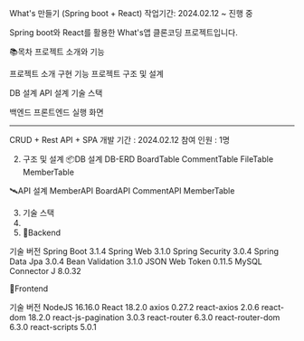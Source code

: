 What's 만들기 (Spring boot + React)
작업기간: 2024.02.12 ~ 진행 중

Spring boot와 React를 활용한 What's앱 클론코딩 프로젝트입니다.

📚목차
프로젝트 소개와 기능

프로젝트 소개
구현 기능
프로젝트 구조 및 설계

DB 설계
API 설계
기술 스택

백엔드
프론트엔드
실행 화면

----------------------------------------

CRUD + Rest API + SPA
개발 기간 : 2024.02.12
참여 인원 : 1명


2. 구조 및 설계
📦DB 설계
DB-ERD BoardTable CommentTable FileTable MemberTable



🛰️API 설계
MemberAPI BoardAPI CommentAPI MemberTable

3. 기술 스택
4. 
5. 📌Backend

기술	버전
Spring Boot	3.1.4
Spring Web	3.1.0
Spring Security	3.0.4
Spring Data Jpa	3.0.4
Bean Validation	3.1.0
JSON Web Token	0.11.5
MySQL Connector J	8.0.32

🎨Frontend

기술	버전
NodeJS	16.16.0
React	18.2.0
axios	0.27.2
react-axios	2.0.6
react-dom	18.2.0
react-js-pagination	3.0.3
react-router	6.3.0
react-router-dom	6.3.0
react-scripts	5.0.1

